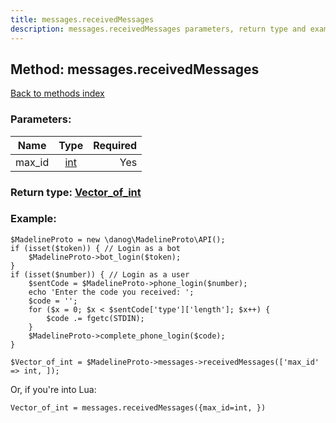 ```yaml
---
title: messages.receivedMessages
description: messages.receivedMessages parameters, return type and example
---
```

## Method: messages.receivedMessages  
[Back to methods index](index.md)


### Parameters:

| Name     |    Type       | Required |
|----------|:-------------:|---------:|
|max\_id|[int](../types/int.md) | Yes|


### Return type: [Vector\_of\_int](../types/int.md)

### Example:


```
$MadelineProto = new \danog\MadelineProto\API();
if (isset($token)) { // Login as a bot
    $MadelineProto->bot_login($token);
}
if (isset($number)) { // Login as a user
    $sentCode = $MadelineProto->phone_login($number);
    echo 'Enter the code you received: ';
    $code = '';
    for ($x = 0; $x < $sentCode['type']['length']; $x++) {
        $code .= fgetc(STDIN);
    }
    $MadelineProto->complete_phone_login($code);
}

$Vector_of_int = $MadelineProto->messages->receivedMessages(['max_id' => int, ]);
```

Or, if you're into Lua:

```
Vector_of_int = messages.receivedMessages({max_id=int, })
```

